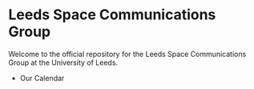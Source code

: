 # Leeds Space Communications Group

Welcome to the official repository for the Leeds Space Communications Group at the University of Leeds.

- Our Calendar
